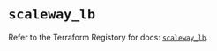 # `scaleway_lb`

Refer to the Terraform Registory for docs: [`scaleway_lb`](https://registry.terraform.io/providers/scaleway/scaleway/2.17.0/docs/resources/lb).
